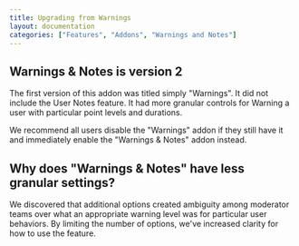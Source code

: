 ```yaml
---
title: Upgrading from Warnings
layout: documentation
categories: ["Features", "Addons", "Warnings and Notes"]
---
```


## Warnings & Notes is version 2

The first version of this addon was titled simply "Warnings". It did not include the User Notes feature. It had more granular controls for Warning a user with particular point levels and durations.

We recommend all users disable the "Warnings" addon if they still have it and immediately enable the "Warnings & Notes" addon instead.

## Why does "Warnings & Notes" have less granular settings?

We discovered that additional options created ambiguity among moderator teams over what an appropriate warning level was for particular user behaviors. By limiting the number of options, we've increased clarity for how to use the feature.
